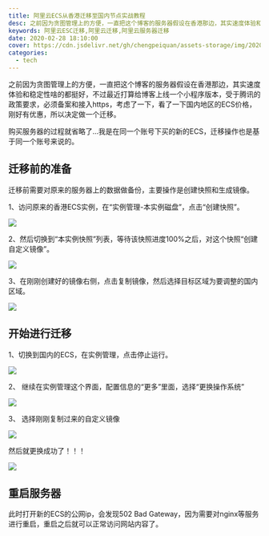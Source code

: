 ```yaml
---
title: 阿里云ECS从香港迁移至国内节点实战教程
desc: 之前因为贪图管理上的方便，一直把这个博客的服务器假设在香港那边，其实速度体验和稳定性啥的都挺好，不过最近打算给博客上线一个小程序版本，受于腾讯的政策要求，必须备案和接入https，考虑了一下，看了一下国内地区的ECS价格，刚好有优惠，所以决定做一个迁移。
keywords: 阿里云ESC迁移,阿里云迁移,阿里云服务器迁移
date: 2020-02-28 18:10:00
cover: https://cdn.jsdelivr.net/gh/chengpeiquan/assets-storage/img/2020/02/1-1.jpg
categories: 
  - tech
---
```


之前因为贪图管理上的方便，一直把这个博客的服务器假设在香港那边，其实速度体验和稳定性啥的都挺好，不过最近打算给博客上线一个小程序版本，受于腾讯的政策要求，必须备案和接入https，考虑了一下，看了一下国内地区的ECS价格，刚好有优惠，所以决定做一个迁移。

购买服务器的过程就省略了…我是在同一个账号下买的新的ECS，迁移操作也是基于同一个账号来说的。

## 迁移前的准备

迁移前需要对原来的服务器上的数据做备份，主要操作是创建快照和生成镜像。

1、访问原来的香港ECS实例，在“实例管理-本实例磁盘”，点击“创建快照”。

![](https://cdn.jsdelivr.net/gh/chengpeiquan/assets-storage/img/2020/02/1-2.jpg)

2、然后切换到“本实例快照”列表，等待该快照进度100%之后，对这个快照“创建自定义镜像”。

![](https://cdn.jsdelivr.net/gh/chengpeiquan/assets-storage/img/2020/02/2.jpg)

3、在刚刚创建好的镜像右侧，点击复制镜像，然后选择目标区域为要调整的国内区域。

![](https://cdn.jsdelivr.net/gh/chengpeiquan/assets-storage/img/2020/02/3.jpg)

## 开始进行迁移

1、切换到国内的ECS，在实例管理，点击停止运行。

![](https://cdn.jsdelivr.net/gh/chengpeiquan/assets-storage/img/2020/02/5.jpg)

2、	继续在实例管理这个界面，配置信息的“更多”里面，选择“更换操作系统”

![](https://cdn.jsdelivr.net/gh/chengpeiquan/assets-storage/img/2020/02/6.jpg)

3、	选择刚刚复制过来的自定义镜像

![](https://cdn.jsdelivr.net/gh/chengpeiquan/assets-storage/img/2020/02/7.jpg)

然后就更换成功了！！！

![](https://cdn.jsdelivr.net/gh/chengpeiquan/assets-storage/img/2020/02/8.jpg)

## 重启服务器

此时打开新的ECS的公网ip，会发现502 Bad Gateway，因为需要对nginx等服务进行重启，重启之后就可以正常访问网站内容了。
